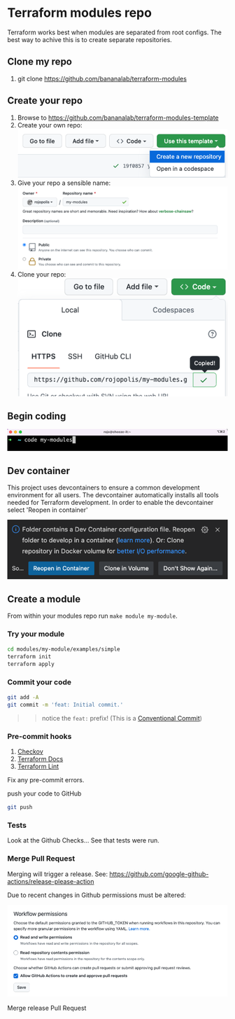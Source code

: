 # Terraform modules repo

Terraform works best when modules are separated from root configs.  The best
way to achive this is to create separate repositories.

## Clone my repo

1. git clone https://github.com/bananalab/terraform-modules

## Create your repo

1. Browse to https://github.com/bananalab/terraform-modules-template
2. Create your own repo: ![image](assets/create_repo.png)
3. Give your repo a sensible name: ![image](assets/name_repo.png)
4. Clone your repo: ![image](assets/clone_repo.png)

## Begin coding
![image](assets/code.png)

## Dev container

This project uses devcontainers to ensure a common development environment for all users.  The devcontainer automatically installs all tools needed for Terraform development.  In order to enable the devcontainer select 'Reopen in container'

![image](assets/devcontainer.png)

## Create a module

From within your modules repo run `make module my-module`.

### Try your module

```bash
cd modules/my-module/examples/simple
terraform init
terraform apply
```

### Commit your code

```bash
git add -A
git commit -m 'feat: Initial commit.'
```
>> notice the `feat:` prefix! (This is a [Conventional Commit](https://www.conventionalcommits.org/en/v1.0.0/))

### Pre-commit hooks

1. [Checkov](https://www.checkov.io/1.Welcome/Quick%20Start.html)
2. [Terraform Docs](https://terraform-docs.io/user-guide/introduction/)
3. [Terraform Lint](https://github.com/terraform-linters/tflint#tflint)

Fix any pre-commit errors.

push your code to GitHub

```bash
git push
```

### Tests

Look at the Github Checks... See that tests were run.

### Merge Pull Request

Merging will trigger a release.
See: https://github.com/google-github-actions/release-please-action

Due to recent changes in Github permissions must be altered:

![image](assets/actions-permission.png)

Merge release Pull Request